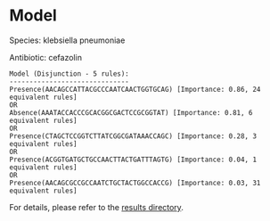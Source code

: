 
# Model

Species: klebsiella pneumoniae

Antibiotic: cefazolin

```
Model (Disjunction - 5 rules):
------------------------------
Presence(AACAGCCATTACGCCCAATCAACTGGTGCAG) [Importance: 0.86, 24 equivalent rules]
OR
Absence(AAATACCACCCGCACGGCGACTCCGCGGTAT) [Importance: 0.81, 6 equivalent rules]
OR
Presence(CTAGCTCCGGTCTTATCGGCGATAAACCAGC) [Importance: 0.28, 3 equivalent rules]
OR
Presence(ACGGTGATGCTGCCAACTTACTGATTTAGTG) [Importance: 0.04, 1 equivalent rules]
OR
Presence(AACAGCGCCGCCAATCTGCTACTGGCCACCG) [Importance: 0.03, 31 equivalent rules]

```

For details, please refer to the [results directory](../../../../../results/scm_b/klebsiella%20pneumoniae/cefazolin/repeat_6/).

